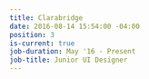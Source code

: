 ```yaml
---
title: Clarabridge
date: 2016-08-14 15:54:00 -04:00
position: 3
is-current: true
job-duration: May '16 - Present
job-title: Junior UI Designer
---
```


